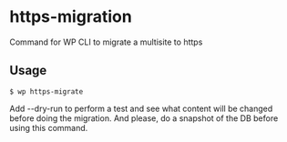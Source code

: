 # https-migration
Command for WP CLI to migrate a multisite to https

## Usage
`$ wp https-migrate`

Add --dry-run to perform a test and see what content will be changed before doing the migration. And please, do a snapshot of the DB before using this command.
